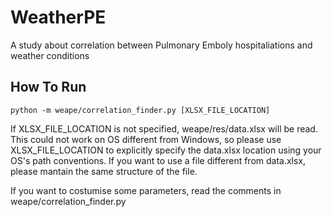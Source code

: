 # WeatherPE
A study about correlation between Pulmonary Emboly hospitaliations and weather conditions

## How To Run

```
python -m weape/correlation_finder.py [XLSX_FILE_LOCATION]
```
If XLSX_FILE_LOCATION is not specified, weape/res/data.xlsx will be read. This could not work on OS different from Windows, so please use XLSX_FILE_LOCATION to explicitly specify the data.xlsx location using your OS's path conventions.
If you want to use a file different from data.xlsx, please mantain the same structure of the file.

If you want to costumise some parameters, read the comments in weape/correlation_finder.py
